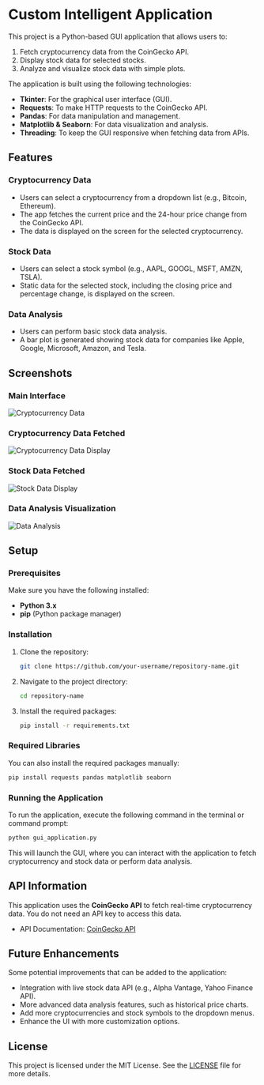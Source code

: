 # Custom Intelligent Application

This project is a Python-based GUI application that allows users to:

1. Fetch cryptocurrency data from the CoinGecko API.
2. Display stock data for selected stocks.
3. Analyze and visualize stock data with simple plots.

The application is built using the following technologies:
- **Tkinter**: For the graphical user interface (GUI).
- **Requests**: To make HTTP requests to the CoinGecko API.
- **Pandas**: For data manipulation and management.
- **Matplotlib & Seaborn**: For data visualization and analysis.
- **Threading**: To keep the GUI responsive when fetching data from APIs.

## Features

### Cryptocurrency Data
- Users can select a cryptocurrency from a dropdown list (e.g., Bitcoin, Ethereum).
- The app fetches the current price and the 24-hour price change from the CoinGecko API.
- The data is displayed on the screen for the selected cryptocurrency.

### Stock Data
- Users can select a stock symbol (e.g., AAPL, GOOGL, MSFT, AMZN, TSLA).
- Static data for the selected stock, including the closing price and percentage change, is displayed on the screen.

### Data Analysis
- Users can perform basic stock data analysis.
- A bar plot is generated showing stock data for companies like Apple, Google, Microsoft, Amazon, and Tesla.

## Screenshots
### Main Interface
![Cryptocurrency Data](path/to/screenshot1.jpg)
### Cryptocurrency Data Fetched
![Cryptocurrency Data Display](path/to/screenshot2.jpg)
### Stock Data Fetched
![Stock Data Display](path/to/screenshot3.jpg)
### Data Analysis Visualization
![Data Analysis](path/to/screenshot4.jpg)

## Setup

### Prerequisites
Make sure you have the following installed:
- **Python 3.x**
- **pip** (Python package manager)

### Installation

1. Clone the repository:
   ```bash
   git clone https://github.com/your-username/repository-name.git
   ```

2. Navigate to the project directory:
   ```bash
   cd repository-name
   ```

3. Install the required packages:
   ```bash
   pip install -r requirements.txt
   ```

### Required Libraries
You can also install the required packages manually:
```bash
pip install requests pandas matplotlib seaborn
```

### Running the Application

To run the application, execute the following command in the terminal or command prompt:

```bash
python gui_application.py
```

This will launch the GUI, where you can interact with the application to fetch cryptocurrency and stock data or perform data analysis.

## API Information

This application uses the **CoinGecko API** to fetch real-time cryptocurrency data. You do not need an API key to access this data.

- API Documentation: [CoinGecko API](https://www.coingecko.com/en/api)

## Future Enhancements

Some potential improvements that can be added to the application:
- Integration with live stock data API (e.g., Alpha Vantage, Yahoo Finance API).
- More advanced data analysis features, such as historical price charts.
- Add more cryptocurrencies and stock symbols to the dropdown menus.
- Enhance the UI with more customization options.

## License

This project is licensed under the MIT License. See the [LICENSE](LICENSE) file for more details.

